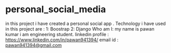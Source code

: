 # personal_social_media
in this project i have created a personal social app . 
Technology i have used in this project are :
                                               1: Boostrap
                                               2: Django
Who am I:
        my name is pawan kumar i am engineering student.
        linkedin profile : https://www.linkedin.com/in/pawan941394/
        email id : pawan941394@gmail.com
        
